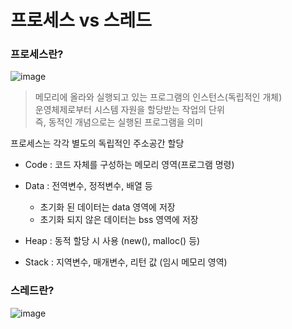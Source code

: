 # 프로세스 vs 스레드
### 프로세스란?
![image](https://github.com/miraexhoi/study/assets/109408165/aa83fb5b-e254-4965-992c-89cf6a5b3c31)

> 메모리에 올라와 실행되고 있는 프로그램의 인스턴스(독립적인 개체)  
  운영체제로부터 시스템 자원을 할당받는 작업의 단위  
  즉, 동적인 개념으로는 실행된 프로그램을 의미

프로세스는 각각 별도의 독립적인 주소공간 할당

- Code : 코드 자체를 구성하는 메모리 영역(프로그램 명령)

- Data : 전역변수, 정적변수, 배열 등
  - 초기화 된 데이터는 data 영역에 저장
  - 초기화 되지 않은 데이터는 bss 영역에 저장
- Heap : 동적 할당 시 사용 (new(), malloc() 등)

- Stack : 지역변수, 매개변수, 리턴 값 (임시 메모리 영역)

### 스레드란?
![image](https://github.com/miraexhoi/study/assets/109408165/e6f9be69-1427-4431-9ea1-d8d3bf566f96)
